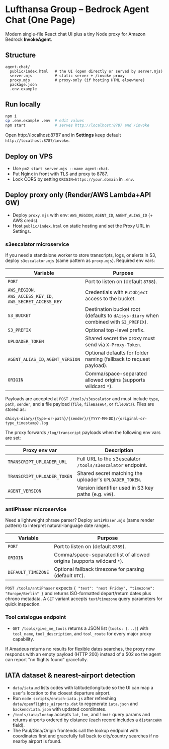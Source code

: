 # Lufthansa Group – Bedrock Agent Chat (One Page)

Modern single-file React chat UI plus a tiny Node proxy for Amazon Bedrock **InvokeAgent**.

## Structure
```
agent-chat/
  public/index.html   # the UI (open directly or served by server.mjs)
  server.mjs          # static server + /invoke proxy
  proxy.mjs           # proxy-only (if hosting HTML elsewhere)
  package.json
  .env.example
```

## Run locally
```bash
npm i
cp .env.example .env  # edit values
npm start             # serves http://localhost:8787 and /invoke
```

Open http://localhost:8787 and in **Settings** keep default `http://localhost:8787/invoke`.

## Deploy on VPS
- Use `pm2 start server.mjs --name agent-chat`.
- Put Nginx in front with TLS and proxy to 8787.
- Lock CORS by setting `ORIGIN=https://your.domain` in `.env`.

## Deploy proxy only (Render/AWS Lambda+API GW)
- Deploy `proxy.mjs` with env: `AWS_REGION`, `AGENT_ID`, `AGENT_ALIAS_ID` (+ AWS creds).
- Host `public/index.html` on static hosting and set the Proxy URL in Settings.

### s3escalator microservice
If you need a standalone worker to store transcripts, logs, or alerts in S3, deploy `s3escalator.mjs` (same pattern as `proxy.mjs`). Required env vars:

| Variable | Purpose |
|----------|---------|
| `PORT` | Port to listen on (default `8788`). |
| `AWS_REGION`, `AWS_ACCESS_KEY_ID`, `AWS_SECRET_ACCESS_KEY` | Credentials with `PutObject` access to the bucket. |
| `S3_BUCKET` | Destination bucket root (defaults to `dAisys-diary` when combined with `S3_PREFIX`). |
| `S3_PREFIX` | Optional top-level prefix. |
| `UPLOADER_TOKEN` | Shared secret the proxy must send via `X-Proxy-Token`. |
| `AGENT_ALIAS_ID`, `AGENT_VERSION` | Optional defaults for folder naming (fallback to request payload). |
| `ORIGIN` | Comma/space-separated allowed origins (supports wildcard `*`). |

Payloads are accepted at `POST /tools/s3escalator` and must include `type`, `path`, `sender`, and a file payload (`file`, `fileBase64`, or `fileData`). Files are stored as:

```
dAisys-diary/{type-or-path}/{sender}/{YYYY-MM-DD}/{original-or-type_timestamp}.log
```

The proxy forwards `/log/transcript` payloads when the following env vars are set:

| Proxy env var | Description |
|---------------|-------------|
| `TRANSCRIPT_UPLOADER_URL` | Full URL to the s3escalator `/tools/s3escalator` endpoint. |
| `TRANSCRIPT_UPLOADER_TOKEN` | Shared secret matching the uploader's `UPLOADER_TOKEN`. |
| `AGENT_VERSION` | Version identifier used in S3 key paths (e.g. `v99`). |

### antiPhaser microservice
Need a lightweight phrase parser? Deploy `antiPhaser.mjs` (same render pattern) to interpret natural-language date ranges.

| Variable | Purpose |
|----------|---------|
| `PORT` | Port to listen on (default `8789`). |
| `ORIGIN` | Comma/space-separated list of allowed origins (supports wildcard `*`). |
| `DEFAULT_TIMEZONE` | Optional fallback timezone for parsing (default `UTC`). |

`POST /tools/antiPhaser` expects `{ "text": "next Friday", "timezone": "Europe/Berlin" }` and returns ISO-formatted depart/return dates plus chrono metadata. A `GET` variant accepts `text`/`timezone` query parameters for quick inspection.


### Tool catalogue endpoint
- `GET /tools/give_me_tools` returns a JSON list (`tools: [...]`) with `tool_name`, `tool_description`, and `tool_route` for every major proxy capability.

If Amadeus returns no results for flexible dates searches, the proxy now responds with an empty payload (HTTP 200) instead of a 502 so the agent can report "no flights found" gracefully.

## IATA dataset & nearest-airport detection
- `data/iata.md` lists codes with latitude/longitude so the UI can map a user's location to the closest departure airport.
- Run `node scripts/enrich-iata.js` after refreshing `data/openflights_airports.dat` to regenerate `iata.json` and `backend/iata.json` with updated coordinates.
- `/tools/iata/lookup` accepts `lat`, `lon`, and `limit` query params and returns airports ordered by distance (each record includes a `distanceKm` field).
- The Paul/Gina/Origin frontends call the lookup endpoint with coordinates first and gracefully fall back to city/country searches if no nearby airport is found.
